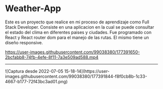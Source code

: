 # Weather-App

Este es un proyecto que realice en mi proceso de aprendizaje como Full Stack Developer.
Consiste en una aplicacion en la cual se puede consultar el estado del clima en diferentes paises y ciudades.
Fue programado con React y React router dom para el manejo de las rutas.
El mismo tiene un diseño responsive.




https://user-images.githubusercontent.com/99038380/177391650-2bcfabb8-74fb-4efe-8f11-7a3e509ad588.mp4
<hr>
![Captura desde 2022-07-05 15-18-14](https://user-images.githubusercontent.com/99038380/177391844-f8f0cb8b-1c33-4667-b177-72f43bc3ad01.png)
